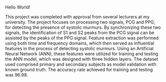 Hello World!

This project was completed with approval from several lecturers at my university. The project focuses on processing two signals, PCG and PPG, for detecting the presence of systolic murmurs. By synchronizing these two signals, the identification of S1 and S2 peaks from the PCG signal can be assisted by the peaks of the PPG signal. Feature extraction was performed using both time and frequency domains, which then served as influential features in the process of detecting systolic murmurs. Using an Artificial Neural Network (ANN), these features were utilized for training and testing the ANN model, which was designed with three hidden layers. The dataset used comprised primary and secondary subjects as model validation with known ground truth. The accuracy rate achieved for training and testing was 96:98.
